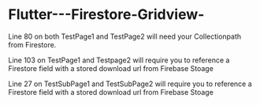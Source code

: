 # Flutter---Firestore-Gridview-

Line 80 on both TestPage1 and TestPage2 will need your Collectionpath from Firestore.

Line 103 on TestPage1 and Testpage2 will require you to reference a Firestore field with a stored download url from Firebase Stoage

Line 27 on TestSubPage1 and TestSubPage2 will require you to reference a Firestore field with a stored download url from Firebase Stoage

